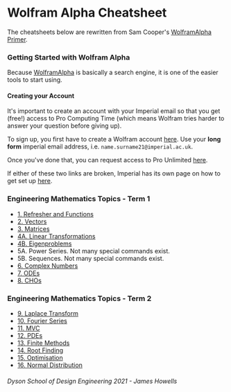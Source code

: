 # Wolfram Alpha Cheatsheet

The cheatsheets below are rewritten from Sam Cooper's [WolframAlpha Primer](https://docs.google.com/document/d/1emFWAVX7kUjOxG_gGpu97uOR9nCJAbYL0qLeBq_Xpbw/edit#).

### Getting Started with Wolfram Alpha

Because [WolframAlpha](https://www.wolframalpha.com) is basically a search engine, it is one of the easier tools to start using.

#### Creating your Account
It's important to create an account with your Imperial email so that you get (free!) access to Pro Computing Time (which means Wolfram tries harder to answer your question before giving up).

To sign up, you first have to create a Wolfram account [here](https://account.wolfram.com/auth/create). Use your **long form** imperial email address, i.e. ```name.surname21@imperial.ac.uk```.

Once you've done that, you can request access to Pro Unlimited [here](https://user.wolfram.com/portal/requestAK/e644bf3e2cf8d5afdf8bbbde53ce36b7b6b6a917).

If either of these two links are broken, Imperial has its own page on how to get set up [here](https://www.imperial.ac.uk/admin-services/ict/self-service/computers-printing/devices-and-software/get-software/get-software-for-students/wolfram-alpha-pro/).

### Engineering Mathematics Topics - Term 1
- [1. Refresher and Functions](./term1/refresher_functions.md)
- [2. Vectors](./term1/vectors.md)
- [3. Matrices](./term1/matrices.md)
- [4A. Linear Transformations](./term1/linear_transformations.md)
- [4B. Eigenproblems](./term1/eigen.md)
- 5A. Power Series. Not many special commands exist.
- 5B. Sequences. Not many special commands exist.
- [6. Complex Numbers]()
- [7. ODEs]()
- [8. CHOs]()

### Engineering Mathematics Topics - Term 2
 - [9. Laplace Transform]()
 - [10. Fourier Series]()
 - [11. MVC]()
 - [12. PDEs]()
 - [13. Finite Methods]()
 - [14. Root Finding]()
 - [15. Optimisation]()
 - [16. Normal Distribution]()




###### Dyson School of Design Engineering 2021 - James Howells